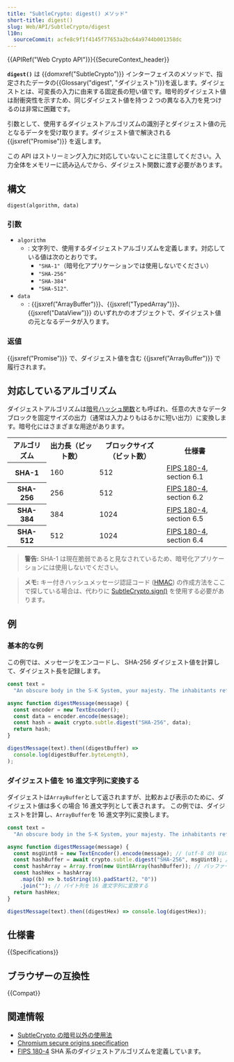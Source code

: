 ```yaml
---
title: "SubtleCrypto: digest() メソッド"
short-title: digest()
slug: Web/API/SubtleCrypto/digest
l10n:
  sourceCommit: acfe8c9f1f4145f77653a2bc64a9744b001358dc
---
```


{{APIRef("Web Crypto API")}}{{SecureContext_header}}

**`digest()`** は {{domxref("SubtleCrypto")}} インターフェイスのメソッドで、指定されたデータの{{Glossary("digest", "ダイジェスト")}}を返します。ダイジェストとは、可変長の入力に由来する固定長の短い値です。暗号的ダイジェスト値は耐衝突性を示すため、同じダイジェスト値を持つ 2 つの異なる入力を見つけるのは非常に困難です。

引数として、使用するダイジェストアルゴリズムの識別子とダイジェスト値の元となるデータを受け取ります。ダイジェスト値で解決される {{jsxref("Promise")}} を返します。

この API はストリーミング入力に対応していないことに注意してください。入力全体をメモリーに読み込んでから、ダイジェスト関数に渡す必要があります。

## 構文

```js-nolint
digest(algorithm, data)
```

### 引数

- `algorithm`
  - : 文字列で、使用するダイジェストアルゴリズムを定義します。対応している値は次のとおりです。
    - `"SHA-1"`（暗号化アプリケーションでは使用しないでください）
    - `"SHA-256"`
    - `"SHA-384"`
    - `"SHA-512"`.
- `data`
  - : {{jsxref("ArrayBuffer")}}、{{jsxref("TypedArray")}}、{{jsxref("DataView")}} のいずれかのオブジェクトで、ダイジェスト値の元となるデータが入ります。

### 返値

{{jsxref("Promise")}} で、ダイジェスト値を含む {{jsxref("ArrayBuffer")}} で履行されます。

## 対応しているアルゴリズム

ダイジェストアルゴリズムは[暗号ハッシュ関数](/ja/docs/Glossary/Cryptographic_hash_function)とも呼ばれ、任意の大きなデータブロックを固定サイズの出力（通常は入力よりもはるかに短い出力）に変換します。暗号化にはさまざまな用途があります。

<table class="standard-table">
  <tbody>
    <tr>
      <th scope="col">アルゴリズム</th>
      <th scope="col">出力長（ビット数）</th>
      <th scope="col">ブロックサイズ（ビット数）</th>
      <th scope="col">仕様書</th>
    </tr>
    <tr>
      <th scope="row">SHA-1</th>
      <td>160</td>
      <td>512</td>
      <td>
        <a href="https://nvlpubs.nist.gov/nistpubs/FIPS/NIST.FIPS.180-4.pdf"
          >FIPS 180-4</a
        >, section 6.1
      </td>
    </tr>
    <tr>
      <th scope="row">SHA-256</th>
      <td>256</td>
      <td>512</td>
      <td>
        <a href="https://nvlpubs.nist.gov/nistpubs/FIPS/NIST.FIPS.180-4.pdf"
          >FIPS 180-4</a
        >, section 6.2
      </td>
    </tr>
    <tr>
      <th scope="row">SHA-384</th>
      <td>384</td>
      <td>1024</td>
      <td>
        <a href="https://nvlpubs.nist.gov/nistpubs/FIPS/NIST.FIPS.180-4.pdf"
          >FIPS 180-4</a
        >, section 6.5
      </td>
    </tr>
    <tr>
      <th scope="row">SHA-512</th>
      <td>512</td>
      <td>1024</td>
      <td>
        <a href="https://nvlpubs.nist.gov/nistpubs/FIPS/NIST.FIPS.180-4.pdf"
          >FIPS 180-4</a
        >, section 6.4
      </td>
    </tr>
  </tbody>
</table>

> **警告:** SHA-1 は現在脆弱であると見なされているため、暗号化アプリケーションには使用しないでください。

> **メモ:** キー付きハッシュメッセージ認証コード ([HMAC](/ja/docs/Glossary/HMAC)) の作成方法をここで探している場合は、代わりに [SubtleCrypto.sign()](/ja/docs/Web/API/SubtleCrypto/sign#hmac) を使用する必要があります。

## 例

### 基本的な例

この例では、メッセージをエンコードし、 SHA-256 ダイジェスト値を計算して、ダイジェスト長を記録します。

```js
const text =
  "An obscure body in the S-K System, your majesty. The inhabitants refer to it as the planet Earth.";

async function digestMessage(message) {
  const encoder = new TextEncoder();
  const data = encoder.encode(message);
  const hash = await crypto.subtle.digest("SHA-256", data);
  return hash;
}

digestMessage(text).then((digestBuffer) =>
  console.log(digestBuffer.byteLength),
);
```

### ダイジェスト値を 16 進文字列に変換する

ダイジェストは`ArrayBuffer`として返されますが、比較および表示のために、ダイジェスト値は多くの場合 16 進文字列として表されます。 この例では、ダイジェストを計算し、`ArrayBuffer`を 16 進文字列に変換します。

```js
const text =
  "An obscure body in the S-K System, your majesty. The inhabitants refer to it as the planet Earth.";

async function digestMessage(message) {
  const msgUint8 = new TextEncoder().encode(message); // (utf-8 の) Uint8Array にエンコードする
  const hashBuffer = await crypto.subtle.digest("SHA-256", msgUint8); // メッセージをハッシュする
  const hashArray = Array.from(new Uint8Array(hashBuffer)); // バッファーをバイト列に変換する
  const hashHex = hashArray
    .map((b) => b.toString(16).padStart(2, "0"))
    .join(""); // バイト列を 16 進文字列に変換する
  return hashHex;
}

digestMessage(text).then((digestHex) => console.log(digestHex));
```

## 仕様書

{{Specifications}}

## ブラウザーの互換性

{{Compat}}

## 関連情報

- [SubtleCrypto の暗号以外の使用法](/ja/docs/Web/API/Web_Crypto_API/Non-cryptographic_uses_of_subtle_crypto)
- [Chromium secure origins specification](https://www.chromium.org/Home/chromium-security/prefer-secure-origins-for-powerful-new-features/)
- [FIPS 180-4](https://nvlpubs.nist.gov/nistpubs/FIPS/NIST.FIPS.180-4.pdf) SHA 系のダイジェストアルゴリズムを定義しています。

